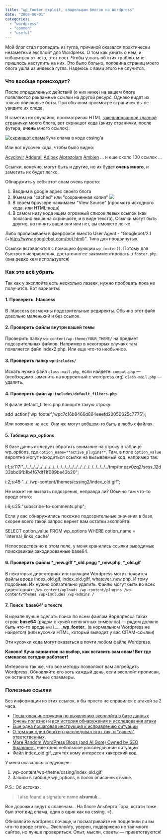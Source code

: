 ```yaml
---
title: "wp_footer exploit, владельцам блогов на Wordpress"
date: "2008-06-01"
categories: 
  - "wordpress"
  - "common"
  - "useful"
---
```


Мой блог стал пропадать из гугла, причиной оказался практически незаметный эксплойт для Wordpress. О том как узнать о нем, и избавиться от него, этот пост. Чтобы узнать об этих граблях мне пришлось наступить на них. Это было больно, половина страниц моего блога ушла из индекса гугла. Надеюсь с вами этого не случится.

### Что вообще происходит?

После определенных действий (о них ниже) на вашем блоге появляются рекламные ссылки на другой ресурс. Однако видят их только поисковые боты. При обычном просмотре страничек вы не увидите их следа.

Я заметил их случайно, просматривая HTML [закешированной главной странички](http://cssing.org.ua/pic/exp/cssing.html) моего блога, вот скриншот кода (внизу странички, после футера, **очень** много ссылок):

[![скриншот спама](http://cssing.org.ua/pic/exp/exploit.png)](http://cssing.org.ua/pic/exp/big.png)Куча спама в коде cssing'a

Или вот кусочек кода, чтобы было видно:

<div id="\_wp\_footer"><a href="http://www.articulate.com/blog/?page=0" title="Acyclovir">Acyclovir</a>
<a href="http://www.articulate.com/blog/?page=1" title="Adderall">Adderall</a>
<a href="http://www.articulate.com/blog/?page=2" title="Adipex">Adipex</a>
<a href="http://www.articulate.com/blog/?page=3" title="Alprazolam">Alprazolam</a>
<a href="http://www.articulate.com/blog/?page=4" title="Ambien">Ambien</a>
...  и еще около 100 ссылок ...

Ссылки, конечно, могут быть и другие, но их будет **очень много**, и заметить их будет легко.

Обнаружить у себя этот спам очень просто:

1. Вводим в google адрес своего блога
2. Жмем на "cached" или "сохраненная копия" ![](http://cssing.org.ua/pic/exp/goo.png)
3. В своём броузере нажимаем "View Source" (просмотр исходного кода, или HTML-кода)
4. В самом низу кода ищем огромный список левых ссылок (как показано выше на скриншоте, и в виде текста). Ссылки могут быть другие, но понять ваши они или нет, вы сможете легко.

Либо прописываем в фаерфоксе вместо User Agent - "Googlebot/2.1 (+http://www.googlebot.com/bot.html)". Типа для продвинутых.

Cсылки вставляются с помощью функции `wp_footer()`. Потому для быстрого исправления, достаточно ее закомментировать в `footer.php`. (она редко кем используется)

### Как это всё убрать

Так как у эксплойта есть несколько лазеек, нужно пробовать пока не получится. Вот варианты:

#### 1\. Проверить .htaccess

В .htaccess возможны подозрительные редиректы. Обычно этот файл довольно маленький и без ссылок.

#### 2\. Проверить файлы внутри вашей темы

Проверить папку `wp-content/wp-theme/YOUR_THEME/` на предмет подозрительных файлов. Например в некоторых случаях там появляется файл index2.php. Или еще что-то необычное.

#### 3\. Проверить папку `wp-includes/`

Искать нужно файл `class-mail.php`, если найдете: `compat.php` — (необходимо заменить на корректный с wordpress.org) `class-mail.php` — удалить.

#### 4\. Проверить файл `wp-includes/default_filters.php`

В файле default\_filters.php поищите такую строку:

add\_action('wp\_footer','wpc7c16b8466d864eeefd20050625c7775');

Или похожие на нее. Они же могут вобщем-то быть в любых файлах.

#### 5\. Таблица wp\_options

В базе данных следует обратить внимание на строку в таблице wp\_options, где `option_name=**active_plugins**`. Там, в поле `option_value` вероятно могут находиться ссылки на вызываемый код, например так:

i:1;s:117:"../../../../../../../../../../../../../../../../../../../../../../tmp/tmpzv0zq2/sess\_12d33bbd6fb1b4f67df11f089be43b20";

i:2;s:45:"../../wp-content/themes/cssing2/index\_old.gif";

Не может не вызвать подозрения, неправда ли? Обычно там что-то вроде этого:

i:6;s:25:"subscribe-to-comments.php";

Если у вас обнаружились похожие подозрительные значения в базе, скорее всего такой запрос вернет вам остатки эксплойта:

SELECT option\_value FROM wp\_options WHERE option\_name = 'internal\_links\_cache'

Непосредственно в этом поле, у меня хранились ссылки выводимые поисковикам закодированные base64.

#### 6\. Проверить файлы \*\_new.giff \*\_old.pngg \*\_new.php, \*\_old.gif

В некоторых директориях инсталляции Wordpress могут появится файлы вроде index\_old.gif, index\_old.giff, whatever\_new.php. И тому подобные. Их нужно обязательно удалить. Файлы могут быть во всех директориях: `/wp-content/uploads /wp-content/plugins /wp-content/themes /wp-includes /wp-admins /`

#### 7\. Поиск 'base64' в тексте

В идеале лучше сделать поиск по всем файлам Вордпресса таких строк: **base64** (рядом с кучей непонятных символов) — рядом должно быть что-то вроде `eval`.... **\_wp\_footer\_** (в нормальном Wordpress не найдётся) (или кусочки HTML, который выводит у вас СПАМ-ссылки)

Эти кусочки кода могут оказаться в почти любом файле Wordpress.

**Каково! Куча вариантов на выбор, как вставить вам спам! Вот где смекалка сегодня работает!**

Интересно так же, что все методы позволяют вам апгрейдить Wordpress. Обновляйте его хоть каждый день, если эксплойт прописан, он останется. Умные спаммеры.

### Полезные ссылки

Без информации из этих ссылок, я бы просто не справился с атакой за 2 часа.

- [Пошаговая инструкция по выявлению эксплойта в базе данных (очень полезно)](http://www.teohuiming.name/blog/wordpress-exploit) и [вся история обнаружения и исследования атаки](http://linux.byexamples.com/archives/397/wordpress-exploit-we-been-hit-by-hidden-spam-link-injection/#more-397)
- [Еще одна пошаговая инструкция к исправлению ситуации](http://blog.kakkoi.net/wordpress/how-to-removed-wordpress-net-in-spam-injection-infected-by-mike-jagger-goro-class-mailphp/)
- [О том как один блоггер расследовал этот хак, и "нашел" ответственных](http://justinsomnia.org/2007/08/search-engine-marketeers-are-the-new-script-kiddies/).
- [More Random WordPress Blogs (and Al Gore) Owned by SEO Spammers](http://pseudo-flaw.net/log/20/more-random-wordpress-blogs-and-al-gore-owned-by-seo-spammers), еще одно небольшое расследование ситуации
- [Файл index\_old.gif](http://cssing.org.ua/pic/exp/index_old.gif.zip), для тех кому интересен хакерский код

У меня оказалось следующее:

1. wp-content/wp-theme/cssing/index\_old.gif
2. Записи в таблице wp\_options, в полях описанных выше.

P.S.: Об истоках:

> I also found a signature name **alxumuk**...

Все дорожки ведут к славянам... На блоге Альберта Гора, кстати тоже был этот вид спама, один в один как на cssing. =).

Обновляйте wordpress почаще, и посматривайте не подцепили ли вы что-то вроде этого... Эксплойту, уверен, подвержено не так много сайтов, но лучше провериться. Опыт, мысли, советы — приветствуются!
